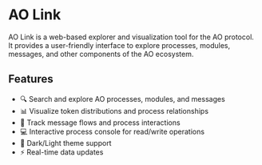 # AO Link

AO Link is a web-based explorer and visualization tool for the AO protocol. It provides a user-friendly interface to explore processes, modules, messages, and other components of the AO ecosystem.

## Features

- 🔍 Search and explore AO processes, modules, and messages
- 📊 Visualize token distributions and process relationships
- 🔗 Track message flows and process interactions
- 💻 Interactive process console for read/write operations
- 🎨 Dark/Light theme support
- ⚡ Real-time data updates


